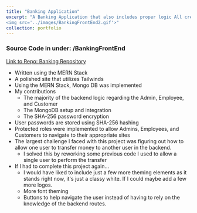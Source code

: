 ```yaml
---
title: "Banking Application"
excerpt: "A Banking Application that also includes proper logic All created inside the MERN Stack<br/><img src='../images/BankingFrontEnd.gif'>
<img src='../images/BankingFrontEnd2.gif'>"
collection: portfolio
---
```

### Source Code in under: /BankingFrontEnd
[Link to Repo: Banking Repository](https://github.com/BoyWonder64/GroupProject3750-Hangman)


- Written using the MERN Stack 
- A polished site that utilizes Tailwinds
- Using the MERN Stack, Mongo DB was implemented
- My contributions 
    - The majority of the backend logic regarding the Admin, Employee, and Customer
    - The MongoDB setup and integration
    - The SHA-256 password encryption
- User passwords are stored using SHA-256 hashing
- Protected roles were implemented to allow Admins, Employees, and Customers to navigate to their appropriate sites
- The largest challenge I faced with this project was figuring out how to allow one user to transfer money to another user in the backend.  
    - I solved this by reworking some previous code I used to allow a single user to perform the transfer
- If I had to complete this project again...
    - I would have liked to include just a few more theming elements as it stands right now, it's just a classy white. If I could maybe add a few more logos.
    - More font theming
    - Buttons to help navigate the user instead of having to rely on the knowledge of the backend routes.
